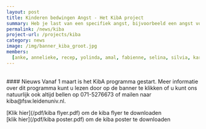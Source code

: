 ```yaml
---
layout: post
title: Kinderen bedwingen Angst - Het KibA project
summary: Heb je last van een specifiek angst, bijvoorbeeld een angst voor honden, hoogtes, injecties, onweer, het donker, spinnen of andere dieren? Dan is het KibA programma misschien wel iets voor jou!
permalink: /news/kiba
project-url: /projects/kiba
category: news
image: /img/banner_kiba_groot.jpg
members:
  [anke, annelieke, recep, yolinda, amal, fabienne, selina, silvia, karen]
---
```


<br>
#### Nieuws
Vanaf 1 maart is het KibA programma gestart. Meer informatie over dit programma kunt u lezen door op de banner te klikken of u kunt ons natuurlijk ook altijd bellen op 071-5276673 of mailen naar kiba@fsw.leidenuniv.nl.

[Klik hier](/pdf/kiba flyer.pdf) om de kiba flyer te downloaden
<br>
[klik hier](/pdf/kiba poster.pdf) om de kiba poster te downloaden
